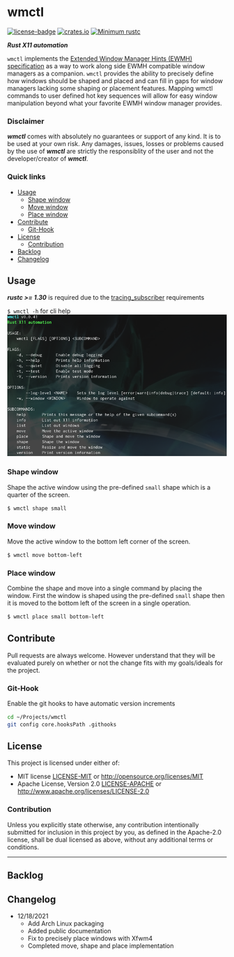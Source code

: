 # wmctl
[![license-badge](https://img.shields.io/crates/l/fungus.svg)](https://opensource.org/licenses/MIT)
[![crates.io](https://img.shields.io/crates/v/wmctl.svg)](https://crates.io/crates/wmctl)
[![Minimum rustc](https://img.shields.io/badge/rustc-1.30+-lightgray.svg)](https://github.com/phR0ze/gory#rustc-requirements)

***Rust X11 automation***

`wmctl` implements the [Extended Window Manager Hints (EWMH) specification](https://specifications.freedesktop.org/wm-spec/latest/)
as a way to work along side EWMH compatible window managers as a companion. `wmctl` provides the 
ability to precisely define how windows should be shaped and placed and can fill in gaps for window 
managers lacking some shaping or placement features. Mapping wmctl commands to user defined hot key 
sequences will allow for easy window manipulation beyond what your favorite EWMH window manager 
provides.

### Disclaimer
***wmctl*** comes with absolutely no guarantees or support of any kind. It is to be used at
your own risk. Any damages, issues, losses or problems caused by the use of ***wmctl*** are
strictly the responsiblity of the user and not the developer/creator of ***wmctl***.

### Quick links
* [Usage](#usage)
  * [Shape window](#shape-window)
  * [Move window](#move-window)
  * [Place window](#place-window)
* [Contribute](#contribute)
  * [Git-Hook](#git-hook)
* [License](#license)
  * [Contribution](#contribution)
* [Backlog](#backlog)
* [Changelog](#changelog)

## Usage <a name="usage"/></a>
***rustc >= 1.30*** is required due to the 
[tracing\_subscriber](https://docs.rs/tracing-subscriber/0.2.15/tracing_subscriber) requirements

`$ wmctl -h` for cli help
![help image](docs/images/help.png)

### Shape window <a name="shape-window"/></a>
Shape the active window using the pre-defined `small` shape which is a quarter of the screen.
```bash
$ wmctl shape small
```

### Move window <a name="move-window"/></a>
Move the active window to the bottom left corner of the screen.
```bash
$ wmctl move bottom-left
```

### Place window <a name="place-window"/></a>
Combine the shape and move into a single command by placing the window. First the window is shaped 
using the pre-defined `small` shape then it is moved to the bottom left of the screen in a single 
operation.
```bash
$ wmctl place small bottom-left
```

## Contribute <a name="Contribute"/></a>
Pull requests are always welcome. However understand that they will be evaluated purely on whether
or not the change fits with my goals/ideals for the project.

### Git-Hook <a name="git-hook"/></a>
Enable the git hooks to have automatic version increments
```bash
cd ~/Projects/wmctl
git config core.hooksPath .githooks
```

## License <a name="license"/></a>
This project is licensed under either of:
 * MIT license [LICENSE-MIT](LICENSE-MIT) or http://opensource.org/licenses/MIT
 * Apache License, Version 2.0 [LICENSE-APACHE](LICENSE-APACHE) or http://www.apache.org/licenses/LICENSE-2.0

### Contribution <a name="contribution"/></a>
Unless you explicitly state otherwise, any contribution intentionally submitted for inclusion in
this project by you, as defined in the Apache-2.0 license, shall be dual licensed as above, without
any additional terms or conditions.

---

## Backlog <a name="backlog"/></a>

## Changelog <a name="changelog"/></a>
* 12/18/2021
  * Add Arch Linux packaging
  * Added public documentation
  * Fix to precisely place windows with Xfwm4
  * Completed move, shape and place implementation
